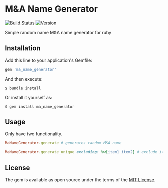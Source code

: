 # M&A Name Generator


[![Build Status](https://travis-ci.org/barash-asenov/ma_name_generator.svg?branch=master)](https://travis-ci.org/barash-asenov/ma_name_generator.svg?branch=master)
[![Version](https://img.shields.io/gem/v/v)](https://img.shields.io/gem/v/v)

Simple random name M&A name generator for ruby

## Installation

Add this line to your application's Gemfile:

```ruby
gem 'ma_name_generator'
```

And then execute:

    $ bundle install

Or install it yourself as:

    $ gem install ma_name_generator

## Usage

Only have two functionality.

```ruby
MaNameGenerator.generate # generates random M&A name

MaNameGenerator.generate_unique excluding: %w[item1 item2] # exclude items you've already used to get unique one
```

## License

The gem is available as open source under the terms of the [MIT License](https://opensource.org/licenses/MIT).
